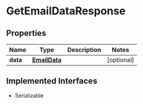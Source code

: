 

# GetEmailDataResponse


## Properties

| Name | Type | Description | Notes |
|------------ | ------------- | ------------- | -------------|
|**data** | [**EmailData**](EmailData.md) |  |  [optional] |


## Implemented Interfaces

* Serializable


